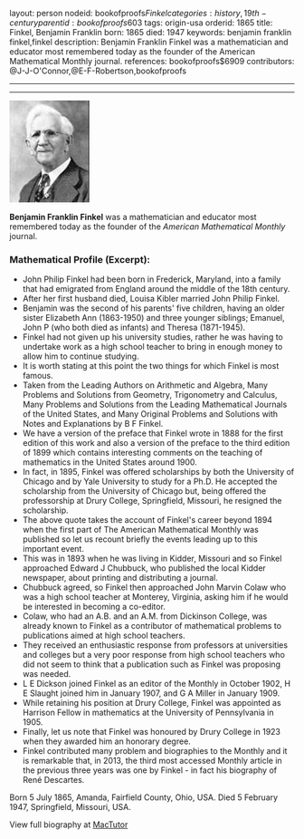 layout: person
nodeid: bookofproofs$Finkel
categories: history,19th-century
parentid: bookofproofs$603
tags: origin-usa
orderid: 1865
title: Finkel, Benjamin Franklin
born: 1865
died: 1947
keywords: benjamin franklin finkel,finkel
description: Benjamin Franklin Finkel was a mathematician and educator most remembered today as the founder of the American Mathematical Monthly journal.
references: bookofproofs$6909
contributors: @J-J-O'Connor,@E-F-Robertson,bookofproofs

---



---

![Finkel.jpg](https://github.com/bookofproofs/bookofproofs.github.io/blob/main/_sources/_assets/images/portraits/Finkel.jpg?raw=true)

**Benjamin Franklin Finkel** was a mathematician and educator most remembered today as the founder of the _American Mathematical Monthly_ journal.

### Mathematical Profile (Excerpt):
* John Philip Finkel had been born in Frederick, Maryland, into a family that had emigrated from England around the middle of the 18th  century.
* After her first husband died, Louisa Kibler married John Philip Finkel.
* Benjamin was the second of his parents' five children, having an older sister Elizabeth Ann (1863-1950) and three younger siblings; Emanuel, John P (who both died as infants) and Theresa (1871-1945).
* Finkel had not given up his university studies, rather he was having to undertake work as a high school teacher to bring in enough money to allow him to continue studying.
* It is worth stating at this point the two things for which Finkel is most famous.
* Taken from the Leading Authors on Arithmetic and Algebra, Many Problems and Solutions from Geometry, Trigonometry and Calculus, Many Problems and Solutions from the Leading Mathematical Journals of the United States, and Many Original Problems and Solutions with Notes and Explanations by B F Finkel.
* We have a version of the preface that Finkel wrote in 1888 for the first edition of this work and also a version of the preface to the third edition of 1899 which contains interesting comments on the teaching of mathematics in the United States around 1900.
* In fact, in 1895, Finkel was offered scholarships by both the University of Chicago and by Yale University to study for a Ph.D. He accepted the scholarship from the University of Chicago but, being offered the professorship at Drury College, Springfield, Missouri, he resigned the scholarship.
* The above quote takes the account of Finkel's career beyond 1894 when the first part of The American Mathematical Monthly was published so let us recount briefly the events leading up to this important event.
* This was in 1893 when he was living in Kidder, Missouri and so Finkel approached Edward J Chubbuck, who published the local Kidder newspaper, about printing and distributing a journal.
* Chubbuck agreed, so Finkel then approached John Marvin Colaw who was a high school teacher at Monterey, Virginia, asking him if he would be interested in becoming a co-editor.
* Colaw, who had an A.B. and an A.M. from Dickinson College, was already known to Finkel as a contributor of mathematical problems to publications aimed at high school teachers.
* They received an enthusiastic response from professors at universities and colleges but a very poor response from high school teachers who did not seem to think that a publication such as Finkel was proposing was needed.
* L E Dickson joined Finkel as an editor of the Monthly in October 1902, H E Slaught joined him in January 1907, and G A Miller in January 1909.
* While retaining his position at Drury College, Finkel was appointed as Harrison Fellow in mathematics at the University of Pennsylvania in 1905.
* Finally, let us note that Finkel was honoured by Drury College in 1923 when they awarded him an honorary degree.
* Finkel contributed many problem and biographies to the Monthly and it is remarkable that, in 2013, the third most accessed Monthly article in the previous three years was one by Finkel - in fact his biography of René Descartes.

Born 5 July 1865, Amanda, Fairfield County, Ohio, USA. Died 5 February 1947, Springfield, Missouri, USA.

View full biography at [MacTutor](https://mathshistory.st-andrews.ac.uk/Biographies/Finkel/)
